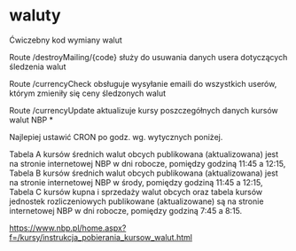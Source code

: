 # waluty

Ćwiczebny kod wymiany walut

Route /destroyMailing/{code} służy do usuwania danych usera dotyczących śledzenia walut

Route /currencyCheck obsługuje wysyłanie emaili do wszystkich userów, którym zmieniły się ceny śledzonych walut

Route /currencyUpdate aktualizuje kursy poszczegółnych danych kursów walut NBP *

Najlepiej ustawić CRON po godz. wg. wytycznych poniżej.


Tabela A kursów średnich walut obcych publikowana (aktualizowana) jest na stronie internetowej NBP w dni robocze, pomiędzy godziną 11:45 a 12:15,
Tabela B kursów średnich walut obcych publikowana (aktualizowana) jest na stronie internetowej NBP w środy, pomiędzy godziną 11:45 a 12:15,
Tabela C kursów kupna i sprzedaży walut obcych oraz tabela kursów jednostek rozliczeniowych publikowane (aktualizowane) są na stronie internetowej NBP w dni robocze, pomiędzy godziną 7:45 a 8:15.

https://www.nbp.pl/home.aspx?f=/kursy/instrukcja_pobierania_kursow_walut.html

